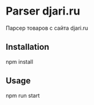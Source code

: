 # Parser djari.ru
Парсер товаров с сайта djari.ru

## Installation
npm install

## Usage
npm run start
